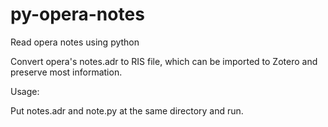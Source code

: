 py-opera-notes
==============

Read opera notes using python

Convert opera's notes.adr to RIS file, which can be imported to Zotero and preserve most information.

Usage:

Put notes.adr and note.py at the same directory and run.
